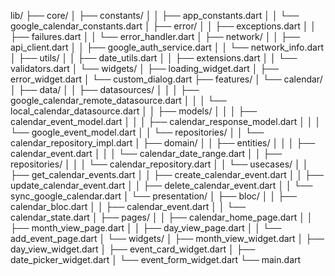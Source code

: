 lib/
├── core/
│   ├── constants/
│   │   ├── app_constants.dart
│   │   └── google_calendar_constants.dart
│   ├── error/
│   │   ├── exceptions.dart
│   │   ├── failures.dart
│   │   └── error_handler.dart
│   ├── network/
│   │   ├── api_client.dart
│   │   ├── google_auth_service.dart
│   │   └── network_info.dart
│   ├── utils/
│   │   ├── date_utils.dart
│   │   ├── extensions.dart
│   │   └── validators.dart
│   └── widgets/
│       ├── loading_widget.dart
│       ├── error_widget.dart
│       └── custom_dialog.dart
├── features/
│   └── calendar/
│       ├── data/
│       │   ├── datasources/
│       │   │   ├── google_calendar_remote_datasource.dart
│       │   │   └── local_calendar_datasource.dart
│       │   ├── models/
│       │   │   ├── calendar_event_model.dart
│       │   │   ├── calendar_response_model.dart
│       │   │   └── google_event_model.dart
│       │   └── repositories/
│       │       └── calendar_repository_impl.dart
│       ├── domain/
│       │   ├── entities/
│       │   │   ├── calendar_event.dart
│       │   │   └── calendar_date_range.dart
│       │   ├── repositories/
│       │   │   └── calendar_repository.dart
│       │   └── usecases/
│       │       ├── get_calendar_events.dart
│       │       ├── create_calendar_event.dart
│       │       ├── update_calendar_event.dart
│       │       ├── delete_calendar_event.dart
│       │       └── sync_google_calendar.dart
│       └── presentation/
│           ├── bloc/
│           │   ├── calendar_bloc.dart
│           │   ├── calendar_event.dart
│           │   └── calendar_state.dart
│           ├── pages/
│           │   ├── calendar_home_page.dart
│           │   ├── month_view_page.dart
│           │   ├── day_view_page.dart
│           │   └── add_event_page.dart
│           └── widgets/
│               ├── month_view_widget.dart
│               ├── day_view_widget.dart
│               ├── event_card_widget.dart
│               ├── date_picker_widget.dart
│               └── event_form_widget.dart
└── main.dart